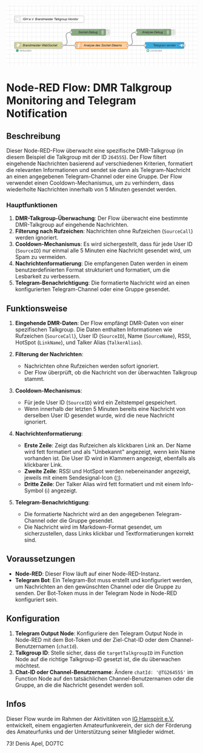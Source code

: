 ![Mein Bild](Node-RED_IGH_DMR-Monitor.png)
# Node-RED Flow: DMR Talkgroup Monitoring and Telegram Notification

## Beschreibung

Dieser Node-RED-Flow überwacht eine spezifische DMR-Talkgroup (in diesem Beispiel die Talkgroup mit der ID `264555`). Der Flow filtert eingehende Nachrichten basierend auf verschiedenen Kriterien, formatiert die relevanten Informationen und sendet sie dann als Telegram-Nachricht an einen angegebenen Telegram-Channel oder eine Gruppe. Der Flow verwendet einen Cooldown-Mechanismus, um zu verhindern, dass wiederholte Nachrichten innerhalb von 5 Minuten gesendet werden.

### Hauptfunktionen

1. **DMR-Talkgroup-Überwachung**: Der Flow überwacht eine bestimmte DMR-Talkgroup auf eingehende Nachrichten.
2. **Filterung nach Rufzeichen**: Nachrichten ohne Rufzeichen (`SourceCall`) werden ignoriert.
3. **Cooldown-Mechanismus**: Es wird sichergestellt, dass für jede User ID (`SourceID`) nur einmal alle 5 Minuten eine Nachricht gesendet wird, um Spam zu vermeiden.
4. **Nachrichtenformatierung**: Die empfangenen Daten werden in einem benutzerdefinierten Format strukturiert und formatiert, um die Lesbarkeit zu verbessern.
5. **Telegram-Benachrichtigung**: Die formatierte Nachricht wird an einen konfigurierten Telegram-Channel oder eine Gruppe gesendet.

## Funktionsweise

1. **Eingehende DMR-Daten**: Der Flow empfängt DMR-Daten von einer spezifischen Talkgroup. Die Daten enthalten Informationen wie Rufzeichen (`SourceCall`), User ID (`SourceID`), Name (`SourceName`), RSSI, HotSpot (`LinkName`), und Talker Alias (`TalkerAlias`).

2. **Filterung der Nachrichten**:
   - Nachrichten ohne Rufzeichen werden sofort ignoriert.
   - Der Flow überprüft, ob die Nachricht von der überwachten Talkgroup stammt.

3. **Cooldown-Mechanismus**:
   - Für jede User ID (`SourceID`) wird ein Zeitstempel gespeichert.
   - Wenn innerhalb der letzten 5 Minuten bereits eine Nachricht von derselben User ID gesendet wurde, wird die neue Nachricht ignoriert.
   
4. **Nachrichtenformatierung**:
   - **Erste Zeile**: Zeigt das Rufzeichen als klickbaren Link an. Der Name wird fett formatiert und als "Unbekannt" angezeigt, wenn kein Name vorhanden ist. Die User ID wird in Klammern angezeigt, ebenfalls als klickbarer Link.
   - **Zweite Zeile**: RSSI und HotSpot werden nebeneinander angezeigt, jeweils mit einem Sendesignal-Icon (`📡`).
   - **Dritte Zeile**: Der Talker Alias wird fett formatiert und mit einem Info-Symbol (`ℹ️`) angezeigt.

5. **Telegram-Benachrichtigung**:
   - Die formatierte Nachricht wird an den angegebenen Telegram-Channel oder die Gruppe gesendet.
   - Die Nachricht wird im Markdown-Format gesendet, um sicherzustellen, dass Links klickbar und Textformatierungen korrekt sind.

## Voraussetzungen

- **Node-RED**: Dieser Flow läuft auf einer Node-RED-Instanz.
- **Telegram Bot**: Ein Telegram-Bot muss erstellt und konfiguriert werden, um Nachrichten an den gewünschten Channel oder die Gruppe zu senden. Der Bot-Token muss in der Telegram Node in Node-RED konfiguriert sein.

## Konfiguration

1. **Telegram Output Node**: Konfiguriere den Telegram Output Node in Node-RED mit dem Bot-Token und der Ziel-Chat-ID oder dem Channel-Benutzernamen (`chatId`).
2. **Talkgroup ID**: Stelle sicher, dass die `targetTalkgroupID` im Function Node auf die richtige Talkgroup-ID gesetzt ist, die du überwachen möchtest.
3. **Chat-ID oder Channel-Benutzername**: Ändere `chatId: '@TG264555'` im Function Node auf den tatsächlichen Channel-Benutzernamen oder die Gruppe, an die die Nachricht gesendet werden soll.

## Infos
Dieser Flow wurde im Rahmen der Aktivitäten von [IG Hamspirit e.V.](https://www.ighamspirit.de/) entwickelt, einem engagierten Amateurfunkverein, der sich der Förderung des Amateurfunks und der Unterstützung seiner Mitglieder widmet. 

73!
Denis Apel, DO7TC
